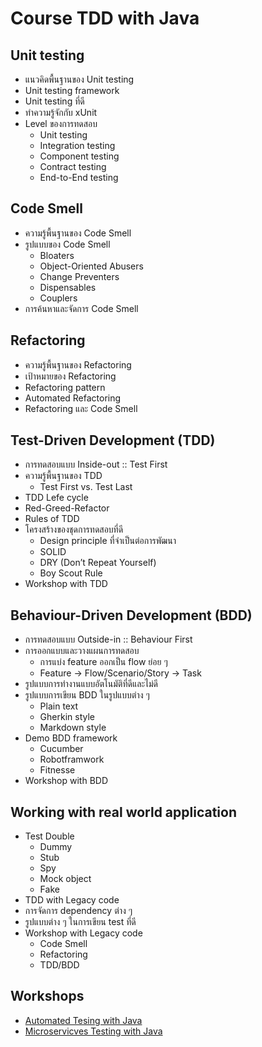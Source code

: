 # Course TDD with Java

## Unit testing
* แนวคิดพื้นฐานของ Unit testing
* Unit testing framework
* Unit testing ที่ดี
* ทำความรู้จักกับ xUnit
* Level ของการทดสอบ
  * Unit testing
  * Integration testing
  * Component testing
  * Contract testing
  * End-to-End testing
## Code Smell
* ความรู้พื้นฐานของ Code Smell
* รูปแบบของ Code Smell
  * Bloaters
  * Object-Oriented Abusers
  * Change Preventers
  * Dispensables
  * Couplers
* การค้นหาและจัดการ Code Smell
## Refactoring
* ความรู้พื้นฐานของ Refactoring
* เป้าหมายของ Refactoring
* Refactoring pattern
* Automated Refactoring
* Refactoring และ Code Smell
## Test-Driven Development (TDD)
* การทดสอบแบบ Inside-out :: Test First
* ความรู้พื้นฐานของ TDD
  * Test First vs. Test Last
 * TDD Lefe cycle
  * Red-Greed-Refactor
* Rules of TDD
* โครงสร้างของชุดการทดสอบที่ดี
  * Design principle ที่จำเป็นต่อการพัฒนา
  * SOLID
  * DRY (Don’t Repeat Yourself)
  * Boy Scout Rule
* Workshop with TDD
## Behaviour-Driven Development (BDD)
* การทดสอบแบบ Outside-in :: Behaviour First
* การออกแบบและวางแผนการทดสอบ
  * การแบ่ง feature ออกเป็น flow ย่อย ๆ
  * Feature -> Flow/Scenario/Story -> Task
* รูปแบบการทำงานแบบอัตโนมัติที่ดีและไม่ดี
* รูปแบบการเขียน BDD ในรูปแบบต่าง ๆ
  * Plain text
  * Gherkin style
  * Markdown style
* Demo BDD framework
  * Cucumber
  * Robotframwork
  * Fitnesse
* Workshop with BDD
## Working with real world application
* Test Double
  * Dummy
  * Stub
  * Spy
  * Mock object
  * Fake
* TDD with Legacy code
* การจัดการ dependency ต่าง ๆ
* รูปแบบต่าง ๆ ในการเขียน test ที่ดี
* Workshop with Legacy code
  * Code Smell
  * Refactoring
  * TDD/BDD

## Workshops
* [Automated Tesing with Java](https://github.com/up1/workshop-tdd-with-java)
* [Microservicves Testing with Java](https://github.com/up1/course-microservice-testing)

